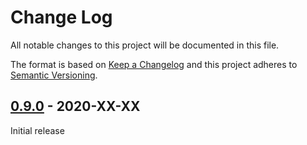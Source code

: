 # Change Log
All notable changes to this project will be documented in this file.

The format is based on [Keep a Changelog](http://keepachangelog.com/) 
and this project adheres to [Semantic Versioning](http://semver.org/).

## [0.9.0] - 2020-XX-XX

Initial release

[0.9.0]: https://github.com/zenky/php-sdk/releases/tag/0.9.0
